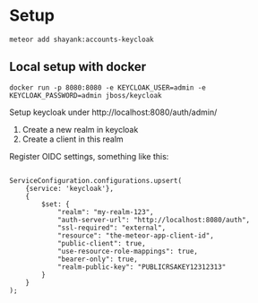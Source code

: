 # Setup

```
meteor add shayank:accounts-keycloak
```

## Local setup with docker
```
docker run -p 8080:8080 -e KEYCLOAK_USER=admin -e KEYCLOAK_PASSWORD=admin jboss/keycloak
```

Setup keycloak under http://localhost:8080/auth/admin/

1. Create a new realm in keycloak
2. Create a client in this realm

Register OIDC settings, something like this:
```

ServiceConfiguration.configurations.upsert(
    {service: 'keycloak'},
    {
        $set: {
            "realm": "my-realm-123",
            "auth-server-url": "http://localhost:8080/auth",
            "ssl-required": "external",
            "resource": "the-meteor-app-client-id",
            "public-client": true,
            "use-resource-role-mappings": true,
            "bearer-only": true,
            "realm-public-key": "PUBLICRSAKEY12312313"
        }
    }
);

```


